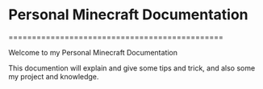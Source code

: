 # Personal Minecraft Documentation
==============================================

Welcome to my Personal Minecraft Documentation

This documention will explain and give some tips and trick, and also some my project and knowledge. 
